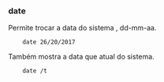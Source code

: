 ### date

Permite trocar a data do sistema , dd-mm-aa.

		date 26/20/2017

Também mostra a data que atual do sistema.

		date /t
